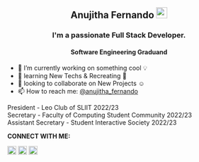 <h2 align="center">Anujitha Fernando <img src="https://media.giphy.com/media/hvRJCLFzcasrR4ia7z/giphy.gif" width="25px" height="25px">  
<h3 align="center">I'm a passionate Full Stack Developer.</h3>
<h4 align="center">Software Engineering Graduand</h4>

- 🔭 I’m currently working on something cool :bulb: 
- 🌱 learning New Techs & Recreating :construction:  
- 👯 looking to collaborate on New Projects ☺
- 📫 How to reach me: [@anujitha_fernando](mailto:fernandoanujitha@gmail.com;)
  
President - Leo Club of SLIIT 2022/23 </br>
Secretary - Faculty of Computing Student Community 2022/23 </br>
Assistant Secretary - Student Interactive Society 2022/23 </br>

**CONNECT WITH ME:**

[<img src='https://cdn.jsdelivr.net/npm/simple-icons@3.0.1/icons/linkedin.svg' alt='linkedin' height='20'>](https://www.linkedin.com/in/anujitha-fernando-54216a1b3/)   [<img src='https://cdn.jsdelivr.net/npm/simple-icons@3.0.1/icons/facebook.svg' alt='facebook' height='20'>](https://www.facebook.com/anujitha.fernando/)   [<img src='https://cdn.jsdelivr.net/npm/simple-icons@3.0.1/icons/instagram.svg' alt='instagram' height='20'>](https://www.instagram.com/__anuuu99/)  
